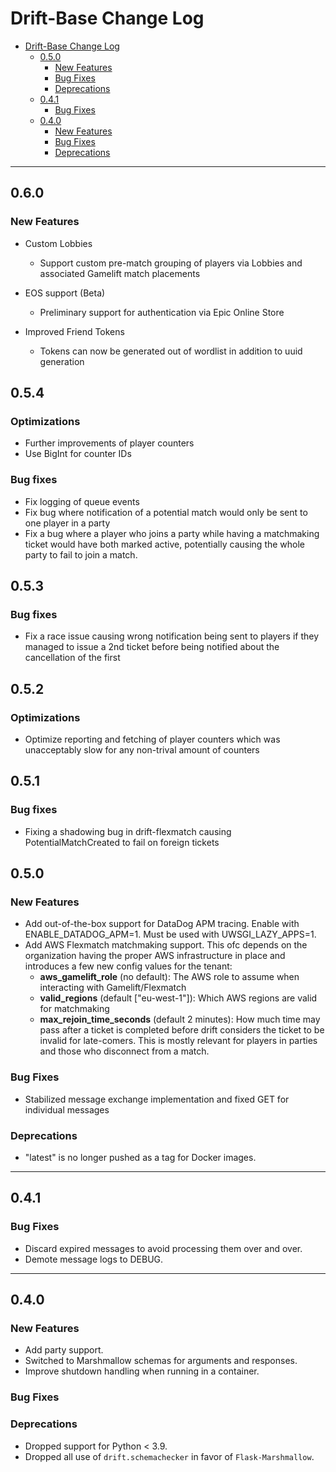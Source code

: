 # Drift-Base Change Log

- [Drift-Base Change Log](#drift-base-change-log)
  - [0.5.0](#050)
    - [New Features](#new-features)
    - [Bug Fixes](#bug-fixes)
    - [Deprecations](#deprecations)
  - [0.4.1](#041)
    - [Bug Fixes](#bug-fixes-1)
  - [0.4.0](#040)
    - [New Features](#new-features-1)
    - [Bug Fixes](#bug-fixes-2)
    - [Deprecations](#deprecations-1)

---
## 0.6.0

### New Features

- Custom Lobbies
  * Support custom pre-match grouping of players via Lobbies and associated Gamelift match placements

- EOS support (Beta)
  * Preliminary support for authentication via Epic Online Store

- Improved Friend Tokens
  * Tokens can now be generated out of wordlist in addition to uuid generation



## 0.5.4

### Optimizations

- Further improvements of player counters
- Use BigInt for counter IDs

### Bug fixes

- Fix logging of queue events
- Fix bug where notification of a potential match would only be sent to one player in a party
- Fix a bug where a player who joins a party while having a matchmaking ticket would have both marked active, potentially causing the whole party to fail to join a match.

## 0.5.3

### Bug fixes

- Fix a race issue causing wrong notification being sent to players if they managed to issue a 2nd ticket before being notified about the cancellation of the first

## 0.5.2

### Optimizations

- Optimize reporting and fetching of player counters which was unacceptably slow for any non-trival amount of counters

## 0.5.1

### Bug fixes
- Fixing a shadowing bug in drift-flexmatch causing PotentialMatchCreated to fail on foreign tickets

## 0.5.0

### New Features

- Add out-of-the-box support for DataDog APM tracing. Enable with ENABLE_DATADOG_APM=1. Must be used with UWSGI_LAZY_APPS=1.
- Add AWS Flexmatch matchmaking support. This ofc depends on the organization having the proper AWS infrastructure in place and introduces a few new config values for the tenant:
  * **aws_gamelift_role** (no default):  The AWS role to assume when interacting with Gamelift/Flexmatch 
  * **valid_regions** (default ["eu-west-1"]): Which AWS regions are valid for matchmaking 
  * **max_rejoin_time_seconds** (default 2 minutes): How much time may pass after a ticket is completed before drift considers the ticket to be invalid for late-comers. This is mostly relevant for players in parties and those who disconnect from a match.

### Bug Fixes

- Stabilized message exchange implementation and fixed GET for individual messages

### Deprecations

- "latest" is no longer pushed as a tag for Docker images.

---
## 0.4.1

### Bug Fixes

- Discard expired messages to avoid processing them over and over.
- Demote message logs to DEBUG.

---
## 0.4.0

### New Features

- Add party support.
- Switched to Marshmallow schemas for arguments and responses.
- Improve shutdown handling when running in a container.

### Bug Fixes

### Deprecations

- Dropped support for Python < 3.9.
- Dropped all use of `drift.schemachecker` in favor of `Flask-Marshmallow`.
